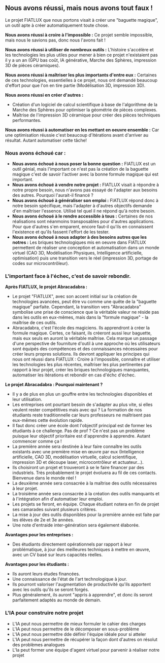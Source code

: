 ## Nous avons réussi, mais nous avons tout faux !

Le projet FIATLUX que nous portons visait à créer une "baguette magique", un outil apte à créer automatiquement toute chose.

**Nous avons réussi à croire à l'impossible :**
Ce projet semble impossible, mais nous le savions pas, donc nous l'avons fait !

**Nous avons réussi à utiliser de nombreux outils :**
L'histoire s'accélère et les technologies les plus utiles pour mener à bien ce projet n'existaient pas il y a un an (GPU bas coût, IA générative, Marche des Sphères, impression 3D de pièces céramiques).

**Nous avons réussi à maîtriser les plus importants d'entre eux :**
Certaines de ces technologies, essentielles à ce projet, nous ont demandé beaucoup d'effort pour que l'on en tire partie (Modélisation 3D, impression 3D).

**Nous avons réussi en créer d'autres :**
- Création d'un logiciel de calcul scientifique à base de l'algorithme de la Marche des Sphères pour optimiser la géométrie de pièces complexes.
- Maîtrise de l'impression 3D céramique pour créer des pièces techniques performantes.

**Nous avons réussi à automatiser en les mettant en oeuvre ensemble :**
Car une optimisation réussie c'est beaucoup d'itérations avant d'arriver au résultat. Autant automatiser cette tâche!

### **Nous avons échoué car :**
- **Nous avons échoué à nous poser la bonne question :** FIATLUX est un outil génial, mais l'important ce n'est pas la création de la baguette magique c'est de savoir l'activer avec la bonne formule magique qui est important.
- **Nous avons échoué à vendre notre projet :** FIATLUX visait à répondre à notre propre besoin, nous n'avons pas essayé de l'adapter aux besoins des autres. Pourquoi l'aurait-il financé ?
- **Nous avons échoué à généraliser son emploi :** FIATLUX répond donc à notre besoin spécifique, mais l'adapter à d'autres objectifs demande d'en maîtriser l'essence. Utilisé tel quel il ne répond qu'à notre besoin.
- **Nous avons échoué à le rendre accessible à tous :** Certaines de nos réalisations sont néanmoins transposables pour d'autres applications. Pour que d'autres s'en emparent, encore faut-il qu'ils en connaissent l'existence et qu'ils fassent l'effort de les tester.
- **Nous avons échoué à nous adapter à des besoins autres que les notres :** Les briques technologiques mis en oeuvre dans FIATLUX permettent de réaliser une conception et automatisation dans un monde virtuel (CAO 3D, Modélisation Physiques, Intelligence artificielle, optimisation) puis une transition vers le réel (impression 3D, portage de codes sur microcontrôleur).

### **L'important face à l'échec, c'est de savoir rebondir.**

**Après FIATLUX, le projet Abracadabra :**
- Le projet "FIATLUX", avec son accent initial sur la création de technologies avancées, peut être vu comme une quête de la "baguette magique" parfaite. Cependant, la transition vers "Abracadabra" symbolise une prise de conscience que la véritable valeur ne réside pas dans les outils en eux-mêmes, mais dans la "formule magique" - la maîtrise de ces outils.
- Abracadabra, c'est l'école des magiciens. Ils apprendront à créer la formule magique. Certes, ce faisant, ils créeront aussi leur baguette, mais eux seuls en auront la véritable maîtrise. Cela marque un passage d'une perspective de fourniture d'outil à une approche où les utilisateurs sont équipés des compétences et des connaissances nécessaires pour créer leurs propres solutions. Ils devront appliquer les principes qui nous ont réussi dans FIATLUX : Croire à l'impossible, connaître et utiliser les technologies les plus récentes, maîtriser les plus pertinentes par rapport à leur projet, créer les briques technologiques manquantes, automatiser les itérations et rebondir en cas d'échc d'échec.

**Le projet Abracadabra : Pourquoi maintenant ?**
- Il y a de plus en plus un gouffre entre les technologies disponibles et leur utilisation.
- Les entreprises ont pourtant besoin de s'adapter au plus vite, si elles veulent rester compétitives mais avec qui ? La formation de nos étudiants reste traditionnelle car leurs professeurs ne maîtrisent pas eux-mêmes cette évolution rapide.
- Il faut donc créer une école dont l'objectif principal est de former les étudiants à ce challenge. Pas de prof ? Ce n'est pas un problème puisque leur objectif prioritaire est d'apprendre à apprendre. Autant commencer comme ça !
- La première année sera destinée à leur faire connaître les outils existants avec une première mise en œuvre par eux (Intelligence artificielle, CAO 3D, modélisation virtuelle, calcul scientifique, impression 3D et découpe laser, microcontrôleur et actuateur...).
- Ils choisiront un projet et trouveront à se le faire financer par des industriels. Très probablement le projet évoluera au fil de ces contacts. Bienvenue dans le monde réel !
- La deuxième année sera consacrée à la maîtrise des outils nécessaires à leur projet.
- La troisième année sera consacrée à la création des outils manquants et à l'intégration afin d'automatiser leur emploi.
- Les projets se feront, en équipe. Chaque étudiant notera en fin de projet ses camarades suivant plusieurs critères.
- La mise à jour des outils disponibles pour la première année est faite par les élèves de 2e et 3e années.
- Une note d'entraide inter-génération sera également élaborée.

**Avantages pour les entreprises :**
- Des étudiants directement opérationnels par rapport à leur problématique, à jour des meilleures techniques à mettre en œuvre, avec un CV basé sur leurs capacités réelles.

**Avantages pour les étudiants :**
- Ils auront leurs études financées.
- Une connaissance de l'état de l'art technologique à jour.
- Ils pourront valoriser l'augmentation de productivité qu'ils apportent avec les outils qu'ils se seront forgés.
- Plus généralement, ils auront "appris à apprendre", et donc ils seront parfaitement adaptés au monde de demain.

### L'IA pour construire notre projet
- L'IA peut nous permettre de mieux formuler le cahier des charges
- L'IA peut nous permettre de le décomposer en sous-problème
- L'IA peut nous permettre dde définir l'équipe idéale pour si atteler
- L'IA peut nous permettre de récupérer la façon dont d'autres on résolut des problèmes analogues
- L'Ia peut former une équipe d'agent virtuel pour parvenir à réaliser notre projet

